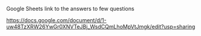 Google Sheets link to the answers to few questions

https://docs.google.com/document/d/1-uw48TzXRW26YwGr0XNVTeJBj_WsdCQmLhoMpVtJmgk/edit?usp=sharing